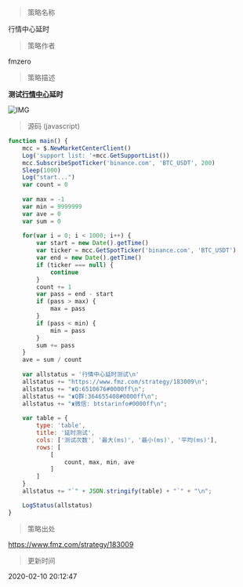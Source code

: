 
> 策略名称

行情中心延时

> 策略作者

fmzero

> 策略描述

**测试[行情中心](https://www.fmz.com/strategy/182185)延时**

![IMG](https://www.fmz.com/upload/asset/3c072bb7197f82f80b68.png)



> 源码 (javascript)

``` javascript
function main() {
    mcc = $.NewMarketCenterClient()
    Log('support list: '+mcc.GetSupportList())
    mcc.SubscribeSpotTicker('binance.com', 'BTC_USDT', 200)
    Sleep(1000)
    Log("start...")
    var count = 0
    
    var max = -1
    var min = 9999999
    var ave = 0
    var sum = 0
    
    for(var i = 0; i < 1000; i++) {
        var start = new Date().getTime()
        var ticker = mcc.GetSpotTicker('binance.com', 'BTC_USDT')
        var end = new Date().getTime()
        if (ticker === null) {
            continue
        }
        count += 1
        var pass = end - start
        if (pass > max) {
            max = pass
        }
        if (pass < min) {
            min = pass
        }
        sum += pass
    }
    ave = sum / count
    
    var allstatus = '行情中心延时测试\n'
    allstatus += "https://www.fmz.com/strategy/183009\n";
    allstatus += "♜Q:6510676#0000ff\n";
    allstatus += "♜Q群:364655408#0000ff\n";
    allstatus += "♜微信: btstarinfo#0000ff\n";
    
    var table = {
        type: 'table',
        title: '延时测试',
        cols: ['测试次数', '最大(ms)', '最小(ms)', '平均(ms)'],
        rows: [
            [
                count, max, min, ave
            ]
        ]
    }
    allstatus += "`" + JSON.stringify(table) + "`" + "\n";

    LogStatus(allstatus)
}
```

> 策略出处

https://www.fmz.com/strategy/183009

> 更新时间

2020-02-10 20:12:47
